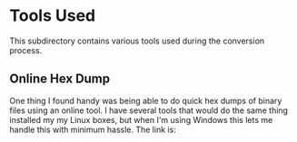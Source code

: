 # Tools Used

This subdirectory contains various tools used during the conversion process.

## Online Hex Dump

One thing I found handy was being able to do quick hex dumps of binary files using an online tool. I have several tools that would do the same thing installed my my Linux boxes, but when I'm using Windows this lets me handle this with minimum hassle. The link is:


